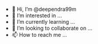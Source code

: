 - 👋 Hi, I’m @deependra99m
- 👀 I’m interested in ...
- 🌱 I’m currently learning ...
- 💞️ I’m looking to collaborate on ...
- 📫 How to reach me ...

<!---
deependra99m/deependra99m is a ✨ special ✨ repository because its `README.md` (this file) appears on your GitHub profile.
You can click the Preview link to take a look at your changes.
<!doctype html/>
<head><title>codewithdeep.com<title/>
<body>
<h1>
this is my profile
<h1/>
<p>hi im new here please help me out that how to with my laptop<p/>








<body/><head/>
